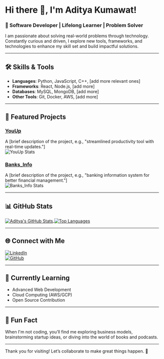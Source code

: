 # Hi there 👋, I'm Aditya Kumawat!  
### 🚀 Software Developer | Lifelong Learner | Problem Solver  

I am passionate about solving real-world problems through technology. Constantly curious and driven, I explore new tools, frameworks, and technologies to enhance my skill set and build impactful solutions.

---

## 🛠️ Skills & Tools  
- **Languages**: Python, JavaScript, C++, [add more relevant ones]  
- **Frameworks**: React, Node.js, [add more]  
- **Databases**: MySQL, MongoDB, [add more]  
- **Other Tools**: Git, Docker, AWS, [add more]  

---

## 🌟 Featured Projects  
### [YouUp](https://github.com/Git-Codder/YouUp)  
A [brief description of the project, e.g., "streamlined productivity tool with real-time updates."]  
![YouUp Stats](https://github-readme-stats.vercel.app/api/pin/?username=Git-Codder&repo=YouUp&title_color=ffffff&text_color=c9cacc&icon_color=2bbc8a&bg_color=1d1f21)

### [Banks_Info](https://github.com/Git-Codder/Banks_Info)  
A [brief description of the project, e.g., "banking information system for better financial management."]  
![Banks_Info Stats](https://github-readme-stats.vercel.app/api/pin/?username=Git-Codder&repo=Banks_Info&title_color=ffffff&text_color=c9cacc&icon_color=2bbc8a&bg_color=1d1f21)

---

## 📊 GitHub Stats  
<a href="https://github.com/Git-Codder">
  <img align="center" src="https://github-readme-stats.vercel.app/api?username=Git-Codder&show_icons=true&line_height=27&count_private=true&title_color=ffffff&text_color=c9cacc&icon_color=2bbc8a&bg_color=1d1f21" alt="Aditya's GitHub Stats" />
</a>
<a href="https://github.com/Git-Codder">
  <img align="center" src="https://github-readme-stats.vercel.app/api/top-langs/?username=Git-Codder&hide=java,html,tex&title_color=ffffff&text_color=c9cacc&icon_color=2bbc8a&bg_color=1d1f21&langs_count=5" alt="Top Languages" />
</a>

---

## 🌐 Connect with Me  
[![LinkedIn](https://img.shields.io/badge/LinkedIn-Aditya%20Kumawat-blue?style=flat-square&logo=linkedin)](https://www.linkedin.com/in/aditya-kumawat-48152a206/)  
[![GitHub](https://img.shields.io/badge/GitHub-Git--Codder-lightgrey?style=flat-square&logo=github)](https://github.com/Git-Codder)

---

## 🌱 Currently Learning  
- Advanced Web Development  
- Cloud Computing (AWS/GCP)  
- Open Source Contribution  

---

## 🧩 Fun Fact  
When I'm not coding, you’ll find me exploring business models, brainstorming startup ideas, or diving into the world of books and podcasts.

---

Thank you for visiting! Let’s collaborate to make great things happen. 🌟
